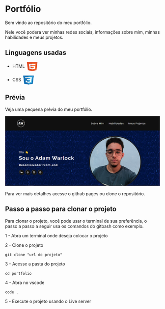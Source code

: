 # Portfólio

Bem vindo ao repositório do meu portfólio.

Nele você podera ver minhas redes sociais, informações sobre mim, minhas habilidades e meus projetos.

## Linguagens usadas

- HTML <img align="center" alt="HTML" height="30" width="40" src="https://raw.githubusercontent.com/devicons/devicon/master/icons/html5/html5-original.svg">

- CSS <img align="center" alt="CSS" height="30" width="40" src="https://raw.githubusercontent.com/devicons/devicon/master/icons/css3/css3-original.svg">

## Prévia

Veja uma pequena prévia do meu portfólio.

<img src="src/imagens/previa.png">

Para ver mais detalhes acesse o github pages ou clone o repositório.

## Passo a passo para clonar o projeto

Para clonar o projeto, você pode usar o terminal de sua preferência, o passo a passo a seguir usa os comandos do gitbash como exemplo.

1 - Abra um terminal onde deseja colocar o projeto

2 - Clone o projeto
```
git clone "url do projeto"
```
3 - Acesse a pasta do projeto
```
cd portfolio
```
4 - Abra no vscode
```
code .
```
5 - Execute o projeto usando o Live server
